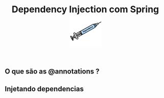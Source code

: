 <h1 align="center">
    Dependency Injection com Spring
    <img src="../imgs/injection_icon.png" alt="image example" align="center" width="100px">
</h1>

<br>

## O que são as @annotations ?
## Injetando dependencias
